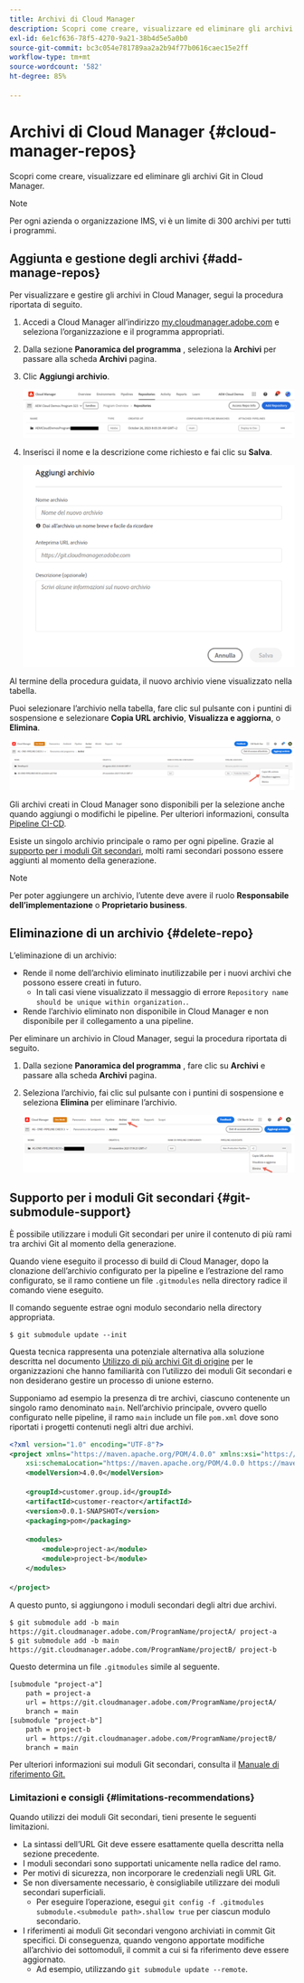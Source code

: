 ```yaml
---
title: Archivi di Cloud Manager
description: Scopri come creare, visualizzare ed eliminare gli archivi Git in Cloud Manager.
exl-id: 6e1cf636-78f5-4270-9a21-38b4d5e5a0b0
source-git-commit: bc3c054e781789aa2a2b94f77b0616caec15e2ff
workflow-type: tm+mt
source-wordcount: '582'
ht-degree: 85%

---
```



# Archivi di Cloud Manager {#cloud-manager-repos}

Scopri come creare, visualizzare ed eliminare gli archivi Git in Cloud Manager.

>[!NOTE]
>
>Per ogni azienda o organizzazione IMS, vi è un limite di 300 archivi per tutti i programmi.

## Aggiunta e gestione degli archivi {#add-manage-repos}

Per visualizzare e gestire gli archivi in Cloud Manager, segui la procedura riportata di seguito.

1. Accedi a Cloud Manager all’indirizzo [my.cloudmanager.adobe.com](https://my.cloudmanager.adobe.com/) e seleziona l’organizzazione e il programma appropriati.

1. Dalla sezione **Panoramica del programma** , seleziona la **Archivi** per passare alla scheda **Archivi** pagina.

1. Clic **Aggiungi archivio**.

   ![Pulsante Aggiungi archivio](/help/implementing/cloud-manager/assets/repos/create-repo2.png)

1. Inserisci il nome e la descrizione come richiesto e fai clic su **Salva**.

   ![Finestra di dialogo Aggiungi archivio](/help/implementing/cloud-manager/assets/repos/repo-1.png)

Al termine della procedura guidata, il nuovo archivio viene visualizzato nella tabella.

Puoi selezionare l’archivio nella tabella, fare clic sul pulsante con i puntini di sospensione e selezionare **Copia URL archivio**, **Visualizza e aggiorna**, o **Elimina**.

![Opzioni dell’archivio](/help/implementing/cloud-manager/assets/repos/create-repo3.png)

Gli archivi creati in Cloud Manager sono disponibili per la selezione anche quando aggiungi o modifichi le pipeline. Per ulteriori informazioni, consulta [Pipeline CI-CD](/help/implementing/cloud-manager/configuring-pipelines/introduction-ci-cd-pipelines.md).

Esiste un singolo archivio principale o ramo per ogni pipeline. Grazie al [supporto per i moduli Git secondari](#git-submodule-support), molti rami secondari possono essere aggiunti al momento della generazione.

>[!NOTE]
>
>Per poter aggiungere un archivio, l’utente deve avere il ruolo **Responsabile dell’implementazione** o **Proprietario business**.

## Eliminazione di un archivio {#delete-repo}

L’eliminazione di un archivio:

* Rende il nome dell’archivio eliminato inutilizzabile per i nuovi archivi che possono essere creati in futuro.
   * In tali casi viene visualizzato il messaggio di errore `Repository name should be unique within organization.`.
* Rende l’archivio eliminato non disponibile in Cloud Manager e non disponibile per il collegamento a una pipeline.

Per eliminare un archivio in Cloud Manager, segui la procedura riportata di seguito.

1. Dalla sezione **Panoramica del programma** , fare clic su **Archivi** e passare alla scheda **Archivi** pagina.

1. Seleziona l’archivio, fai clic sul pulsante con i puntini di sospensione e seleziona **Elimina** per eliminare l’archivio.

   ![Elimina archivio](/help/implementing/cloud-manager/assets/repos/delete-repo.png)

## Supporto per i moduli Git secondari {#git-submodule-support}

È possibile utilizzare i moduli Git secondari per unire il contenuto di più rami tra archivi Git al momento della generazione.

Quando viene eseguito il processo di build di Cloud Manager, dopo la clonazione dell’archivio configurato per la pipeline e l’estrazione del ramo configurato, se il ramo contiene un file `.gitmodules` nella directory radice il comando viene eseguito.

Il comando seguente estrae ogni modulo secondario nella directory appropriata.

```
$ git submodule update --init
```

Questa tecnica rappresenta una potenziale alternativa alla soluzione descritta nel documento [Utilizzo di più archivi Git di origine](/help/implementing/cloud-manager/managing-code/working-with-multiple-source-git-repositories.md) per le organizzazioni che hanno familiarità con l’utilizzo dei moduli Git secondari e non desiderano gestire un processo di unione esterno.

Supponiamo ad esempio la presenza di tre archivi, ciascuno contenente un singolo ramo denominato `main`. Nell’archivio principale, ovvero quello configurato nelle pipeline, il ramo `main` include un file `pom.xml` dove sono riportati i progetti contenuti negli altri due archivi.

```xml
<?xml version="1.0" encoding="UTF-8"?>
<project xmlns="https://maven.apache.org/POM/4.0.0" xmlns:xsi="https://www.w3.org/2001/XMLSchema-instance"
    xsi:schemaLocation="https://maven.apache.org/POM/4.0.0 https://maven.apache.org/maven-v4_0_0.xsd">
    <modelVersion>4.0.0</modelVersion>
   
    <groupId>customer.group.id</groupId>
    <artifactId>customer-reactor</artifactId>
    <version>0.0.1-SNAPSHOT</version>
    <packaging>pom</packaging>
   
    <modules>
        <module>project-a</module>
        <module>project-b</module>
    </modules>
   
</project>
```

A questo punto, si aggiungono i moduli secondari degli altri due archivi.

```shell
$ git submodule add -b main https://git.cloudmanager.adobe.com/ProgramName/projectA/ project-a
$ git submodule add -b main https://git.cloudmanager.adobe.com/ProgramName/projectB/ project-b
```

Questo determina un file `.gitmodules` simile al seguente.

```text
[submodule "project-a"]
    path = project-a
    url = https://git.cloudmanager.adobe.com/ProgramName/projectA/
    branch = main
[submodule "project-b"]
    path = project-b
    url = https://git.cloudmanager.adobe.com/ProgramName/projectB/
    branch = main
```

Per ulteriori informazioni sui moduli Git secondari, consulta il [Manuale di riferimento Git.](https://git-scm.com/book/en/v2/Git-Tools-Submodules)

### Limitazioni e consigli {#limitations-recommendations}

Quando utilizzi dei moduli Git secondari, tieni presente le seguenti limitazioni.

* La sintassi dell’URL Git deve essere esattamente quella descritta nella sezione precedente.
* I moduli secondari sono supportati unicamente nella radice del ramo.
* Per motivi di sicurezza, non incorporare le credenziali negli URL Git.
* Se non diversamente necessario, è consigliabile utilizzare dei moduli secondari superficiali.
   * Per eseguire l’operazione, esegui `git config -f .gitmodules submodule.<submodule path>.shallow true` per ciascun modulo secondario.
* I riferimenti ai moduli Git secondari vengono archiviati in commit Git specifici. Di conseguenza, quando vengono apportate modifiche all’archivio dei sottomoduli, il commit a cui si fa riferimento deve essere aggiornato.
   * Ad esempio, utilizzando `git submodule update --remote`. 
